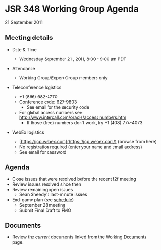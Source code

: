 # JSR 348 Working Group Agenda  
21 September 2011

## Meeting details

*   Date & Time
    *   Wednesday September 21 , 2011, 8:00 - 9:00 am PDT
*   Attendance
    *   Working Group/Expert Group members only  

*   Teleconference logistics
    *   +1 (866) 682-4770
    *   Conference code: 627-9803
        *   See email for the security code
    *   For global access numbers see [http://www.intercall.com/oracle/access numbers.htm](http://www.intercall.com/oracle/access_numbers.htm)
        *   If those (free) numbers don't work, try +1 (408) 774-4073
*   WebEx logistics
    *   [https://jcp.webex.com](https://jcp.webex.com/) (browse from here)
    *   No registration required (enter your name and email address)
    *   See email for password

## **Agenda**

*   Close issues that were resolved before the recent f2f meeting
*   Review issues resolved since then
*   Review remaining open issues
    *   Sean Sheedy's last-minute issues
*   End-game plan (see [schedule](/files/Working%20documents/Schedule.md))
    *   September 28 meeting
    *   Submit Final Draft to PMO

## Documents

*   Review the _current_ documents linked from the [Working Documents](http://java.net/projects/jsr348/pages/WorkingDocuments) page.